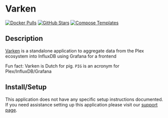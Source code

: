 # Varken

[![Docker Pulls](https://img.shields.io/docker/pulls/boerderij/varken?style=flat-square&color=607D8B&label=docker%20pulls&logo=docker)](https://hub.docker.com/r/boerderij/varken)
[![GitHub Stars](https://img.shields.io/github/stars/Boerderij/Varken?style=flat-square&color=607D8B&label=github%20stars&logo=github)](https://github.com/Boerderij/Varken)
[![Compose Templates](https://img.shields.io/static/v1?style=flat-square&color=607D8B&label=compose&message=templates)](https://github.com/GhostWriters/DockSTARTer/tree/master/compose/.apps/varken)

## Description

[Varken](https://github.com/Boerderij/Varken) is a standalone application to
aggregate data from the Plex ecosystem into InfluxDB using Grafana for a
frontend

Fun fact: Varken is Dutch for pig. `PIG` is an acronym for Plex/InfluxDB/Grafana

## Install/Setup

This application does not have any specific setup instructions documented. If
you need assistance setting up this application please visit our
[support page](https://dockstarter.com/basics/support/).
